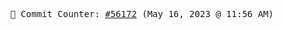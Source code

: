 <p align="center">
    <samp>
        📮 Commit Counter: <a href="https://github.com/Javascript-void0/Javascript-void0/commits/main">#56172</a> (May 16, 2023 @ 11:56 AM)
    </samp>
</p>